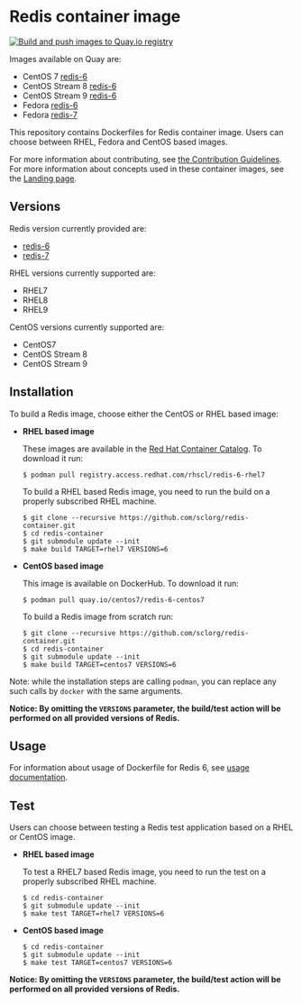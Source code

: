 Redis container image
=====================

[![Build and push images to Quay.io registry](https://github.com/sclorg/redis-container/actions/workflows/build-and-push.yml/badge.svg)](https://github.com/sclorg/redis-container/actions/workflows/build-and-push.yml)

Images available on Quay are:
* CentOS 7 [redis-6](https://quay.io/repository/centos7/redis-6-centos7)
* CentOS Stream 8 [redis-6](https://quay.io/repository/sclorg/redis-6-c8s)
* CentOS Stream 9 [redis-6](https://quay.io/repository/sclorg/redis-6-c9s)
* Fedora [redis-6](https://quay.io/repository/fedora/redis-6)
* Fedora [redis-7](https://quay.io/repository/fedora/redis-7)

This repository contains Dockerfiles for Redis container image.
Users can choose between RHEL, Fedora and CentOS based images.

For more information about contributing, see
[the Contribution Guidelines](https://github.com/sclorg/welcome/blob/master/contribution.md).
For more information about concepts used in these container images, see the
[Landing page](https://github.com/sclorg/welcome).


Versions
--------
Redis version currently provided are:
* [redis-6](6)
* [redis-7](7)

RHEL versions currently supported are:
* RHEL7
* RHEL8
* RHEL9

CentOS versions currently supported are:
* CentOS7
* CentOS Stream 8
* CentOS Stream 9


Installation
------------
To build a Redis image, choose either the CentOS or RHEL based image:
*  **RHEL based image**

    These images are available in the [Red Hat Container Catalog](https://access.redhat.com/containers/#/registry.access.redhat.com/rhscl/redis-6-rhel7).
    To download it run:

    ```
    $ podman pull registry.access.redhat.com/rhscl/redis-6-rhel7
    ```

    To build a RHEL based Redis image, you need to run the build on a properly
    subscribed RHEL machine.

    ```
    $ git clone --recursive https://github.com/sclorg/redis-container.git
    $ cd redis-container
    $ git submodule update --init
    $ make build TARGET=rhel7 VERSIONS=6
    ```

*  **CentOS based image**

    This image is available on DockerHub. To download it run:

    ```
    $ podman pull quay.io/centos7/redis-6-centos7
    ```

    To build a Redis image from scratch run:

    ```
    $ git clone --recursive https://github.com/sclorg/redis-container.git
    $ cd redis-container
    $ git submodule update --init
    $ make build TARGET=centos7 VERSIONS=6
    ```

Note: while the installation steps are calling `podman`, you can replace any such calls by `docker` with the same arguments.

**Notice: By omitting the `VERSIONS` parameter, the build/test action will be performed
on all provided versions of Redis.**


Usage
-----

For information about usage of Dockerfile for Redis 6,
see [usage documentation](6).

Test
----
Users can choose between testing a Redis test application based on a RHEL or CentOS image.

*  **RHEL based image**

    To test a RHEL7 based Redis image, you need to run the test on a properly
    subscribed RHEL machine.

    ```
    $ cd redis-container
    $ git submodule update --init
    $ make test TARGET=rhel7 VERSIONS=6
    ```

*  **CentOS based image**

    ```
    $ cd redis-container
    $ git submodule update --init
    $ make test TARGET=centos7 VERSIONS=6
    ```

**Notice: By omitting the `VERSIONS` parameter, the build/test action will be performed
on all provided versions of Redis.**
